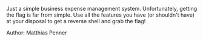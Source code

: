 Just a simple business expense management system. Unfortunately, getting the flag is far from simple. Use all the features you have (or shouldn't have) at your disposal to get a reverse shell and grab the flag!

Author: Matthias Penner
